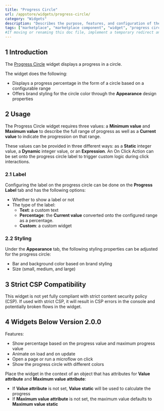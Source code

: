 ```yaml
---
title: "Progress Circle"
url: /appstore/widgets/progress-circle/
category: "Widgets"
description: "Describes the purpose, features, and configuration of the Progress Circle widget, which is available in the Mendix Marketplace."
tags: ["marketplace", "marketplace component", "widget", "progress circle", "platform support"]
#If moving or renaming this doc file, implement a temporary redirect and let the respective team know they should update the URL in the product. See Mapping to Products for more details.
---
```


## 1 Introduction

The [Progress Circle](https://marketplace.mendix.com/link/component/47783/) widget displays a progress in a circle.

The widget does the following:

* Displays a progress percentage in the form of a circle based on a configurable range
* Offers brand styling for the circle color through the **Appearance** design properties

## 2 Usage

The Progress Circle widget requires three values: a **Minimum value** and **Maximum value** to describe the full range of progress as well as a **Current value** to indicate the progression on that range. 

These values can be provided in three different ways: as a **Static** integer value, a **Dynamic** integer value, or an **Expression**. An On Click Action can be set onto the progress circle label to trigger custom logic during click interactions.

### 2.1 Label

Configuring the label on the progress circle can be done on the **Progress Label** tab and has the following options:

* Whether to show a label or not
* The type of the label:
    * **Text**: a custom text
    * **Percentage**: the **Current value** converted onto the configured range as a percentage. 
    * **Custom**: a custom widget

### 2.2 Styling

Under the **Appearance** tab, the following styling properties can be adjusted for the progress circle:

* Bar and background color based on brand styling
* Size (small, medium, and large)

## 3 Strict CSP Compatibility

This widget is not yet fully compliant with strict content security policy (CSP). If used with strict CSP, it will result in CSP errors in the console and potentially broken flows in the widget.

## 4 Widgets Below Version 2.0.0

Features:

* Show percentage based on the progress value and maximum progress value
* Animate on load and on update
* Open a page or run a microflow on click
* Show the progress circle with different colors

Place the widget in the context of an object that has attributes for **Value attribute** and **Maximum value attribute**:

* If **Value attribute** is not set, **Value static** will be used to calculate the progress
* If **Maximum value attribute** is not set, the maximum value defaults to **Maximum value static**
